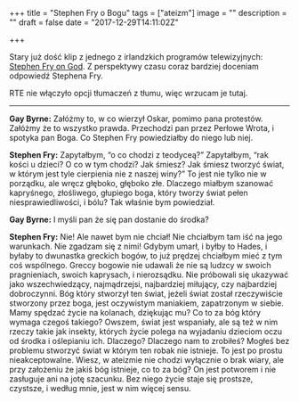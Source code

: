 +++
title = "Stephen Fry o Bogu"
tags = ["ateizm"]
image = ""
description = ""
draft = false
date = "2017-12-29T14:11:02Z"

+++

Stary już dość klip z jednego z irlandzkich programów telewizyjnych: [Stephen
Fry on God](https://youtu.be/-suvkwNYSQo).  Z perspektywy czasu coraz bardziej
doceniam odpowiedź Stephena Fry.

RTE nie włączyło opcji tłumaczeń z tłumu, więc wrzucam je tutaj.

----

**Gay Byrne:** Załóżmy to, w co wierzył Oskar, pomimo pana protestów. Załóżmy że
to wszystko prawda. Przechodzi pan przez Perłowe Wrota, i spotyka pan Boga. Co
Stephen Fry powiedziałby do niego lub niej.

**Stephen Fry:** Zapytałbym, “o co chodzi z teodyceą?” Zapytałbym, “rak kości
u dzieci? O co w tym chodzi? Jak śmiesz? Jak śmiesz tworzyć świat, w którym jest
tyle cierpienia nie z naszej winy?” To jest nie tylko nie w porządku, ale wręcz
głęboko, głęboko złe. Dlaczego miałbym szanować kapryśnego, złośliwego, głupiego
boga, który tworzy świat pełen niesprawiedliwości, i bólu? Tak właśnie bym
powiedział.

**Gay Byrne:** I myśli pan że się pan dostanie do środka?

**Stephen Fry:** Nie! Ale nawet bym nie chciał! Nie chciałbym tam iść na jego
warunkach. Nie zgadzam się z nimi! Gdybym umarł, i byłby to Hades, i byłaby to
dwunastka greckich bogów, to już prędzej chciałbym mieć z tym coś wspólnego.
Greccy bogowie nie udawali że nie są ludzcy w swoich pragnieniach, swoich
kaprysach, i nierozsądku. Nie próbowali się ukazywać jako wszechwiedzący,
najmądrzejsi, najbardziej miłujący, czy najbardziej dobroczynni. Bóg który
stworzył ten świat, jeżeli świat został rzeczywiście stworzony przez boga, jest
oczywistym maniakiem, zapatrzonym w siebie. Mamy spędzać życie na kolanach,
dziękując mu? Co to za bóg który wymaga czegoś takiego? Owszem, świat jest
wspaniały, ale są też w nim rzeczy takie jak insekty, których życie polega na
wyjadaniu dzieciom oczu od środka i oślepianiu ich. Dlaczego?  Dlaczego nam to
zrobiłeś? Mogłeś bez problemu stworzyć świat w którym ten robak nie istnieje. To
jest po prostu nieakceptowalne. Wiesz, w ateizmie nie chodzi wyłącznie o brak
wiary, ale przy założeniu że jakiś bóg istnieje, co to za bóg? On jest potworem
i nie zasługuje ani na jotę szacunku.  Bez niego życie staje się prostsze,
czystsze, i według mnie, jest w nim więcej sensu.

<!--more-->
